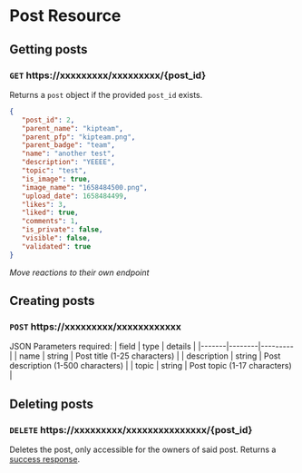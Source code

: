# Post Resource
## Getting posts 
### `GET` https://xxxxxxxxx/xxxxxxxxx/{post_id}
Returns a `post` object if the provided `post_id` exists.
```json
{
   "post_id": 2,
   "parent_name": "kipteam",
   "parent_pfp": "kipteam.png",
   "parent_badge": "team",
   "name": "another test",
   "description": "YEEEE",
   "topic": "test",
   "is_image": true,
   "image_name": "1658484500.png",
   "upload_date": 1658484499,
   "likes": 3,
   "liked": true,
   "comments": 1,
   "is_private": false,
   "visible": false,
   "validated": true
}
```
_Move reactions to their own endpoint_

## Creating posts
### `POST` https://xxxxxxxxx/xxxxxxxxxxxx
JSON Parameters required:
| field | type   | details |
|-------|--------|---------|
| name  | string | Post title (1-25 characters) |
| description  | string | Post description (1-500 characters) |
| topic  | string | Post topic (1-17 characters) |

## Deleting posts 
### `DELETE` https://xxxxxxxxx/xxxxxxxxxxxxxxx/{post_id}
Deletes the post, only accessible for the owners of said post. Returns a [success response](/docs/resources/common_responses.md#success).
